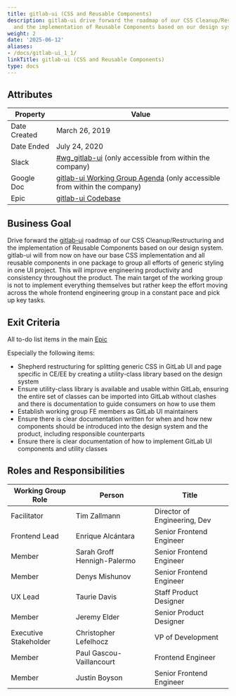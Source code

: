 ```yaml
---
title: gitlab-ui (CSS and Reusable Components)
description: gitlab-ui drive forward the roadmap of our CSS Cleanup/Restructuring
  and the implementation of Reusable Components based on our design system.
weight: 2
date: '2025-06-12'
aliases:
- /docs/gitlab-ui_1_1/
linkTitle: gitlab-ui (CSS and Reusable Components)
type: docs
---
```


## Attributes

| Property     | Value |
|--------------|-------|
| Date Created | March 26, 2019 |
| Date Ended   | July 24, 2020 |
| Slack        | [#wg_gitlab-ui](https://gitlab.slack.com/archives/CH9QG9TAQ/p1553587707000300) (only accessible from within the company) |
| Google Doc   | [gitlab-ui Working Group Agenda](https://docs.google.com/document/d/1CBg2XXH6l8h5sTKXSwQXEUD46HzEJVU8nsqYwZbW6O8/edit) (only accessible from within the company) |
| Epic         | [gitlab-ui Codebase](https://gitlab.com/groups/gitlab-org/-/epics/950) |

## Business Goal

Drive forward the [gitlab-ui](https://gitlab.com/gitlab-org/gitlab-ui) roadmap of our CSS Cleanup/Restructuring and the implementation of Reusable Components based on our design system. gitlab-ui will from now on have our base CSS implementation and all reusable components in one package to group all efforts of generic styling in one UI project. This will improve engineering productivity and consistency throughout the product. The main target of the working group is not to implement everything themselves but rather keep the effort moving across the whole frontend engineering group in a constant pace and pick up key tasks.

## Exit Criteria

All to-do list items in the main [Epic](https://gitlab.com/groups/gitlab-org/-/epics/950)

Especially the following items:

- Shepherd restructuring for splitting generic CSS in GitLab UI and page
specific in CE/EE by creating a utility-class library based on the design system
- Ensure utility-class library is available and usable within GitLab, ensuring the entire set of classes can be imported into GitLab without clashes and there is documentation to guide consumers on how to use them
- Establish working group FE members as GitLab UI maintainers
- Ensure there is clear documentation written for when and how new components
should be introduced into the design system and the product, including responsible
counterparts
- Ensure there is clear documentation of how to implement GitLab UI components
and utility classes

## Roles and Responsibilities

| Working Group Role    | Person                | Title                          |
|-----------------------|-----------------------|--------------------------------|
| Facilitator           | Tim Zallmann          | Director of Engineering, Dev   |
| Frontend Lead         | Enrique Alcántara     | Senior Frontend Engineer       |
| Member                | Sarah Groff Hennigh-Palermo | Senior Frontend Engineer |
| Member                | Denys Mishunov        | Senior Frontend Engineer       |
| UX Lead               | Taurie Davis          | Staff Product Designer         |
| Member                | Jeremy Elder          | Senior Product Designer        |
| Executive Stakeholder | Christopher Lefelhocz | VP of Development |
| Member                | Paul Gascou-Vaillancourt | Frontend Engineer           |
| Member                | Justin Boyson         | Senior Frontend Engineer       |
